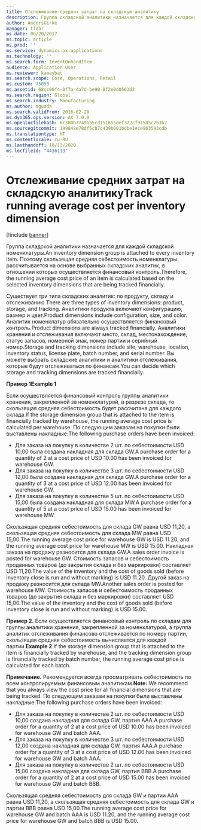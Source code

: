 ```yaml
---
title: Отслеживание средних затрат на складскую аналитику
description: Группа складской аналитики назначается для каждой складской номенклатуры. Поэтому скользящая средняя себестоимость номенклатуры рассчитывается на основе выбранных складских аналитик, в отношении которых осуществляется финансовый контроль.
author: AndersGirke
manager: tfehr
ms.date: 06/20/2017
ms.topic: article
ms.prod: ''
ms.service: dynamics-ax-applications
ms.technology: ''
ms.search.form: InventOnhandItem
audience: Application User
ms.reviewer: kamaybac
ms.search.scope: Core, Operations, Retail
ms.custom: 75053
ms.assetid: 68cc00f4-0f7a-4a7d-be90-8f2e0d0563d3
ms.search.region: Global
ms.search.industry: Manufacturing
ms.author: mguada
ms.search.validFrom: 2016-02-28
ms.dyn365.ops.version: AX 7.0.0
ms.openlocfilehash: 6c380b7749a55cd151655def372cf91585c263b2
ms.sourcegitcommit: 199848e78df5cb7c439b001bdbe1ece963593cdb
ms.translationtype: HT
ms.contentlocale: ru-RU
ms.lasthandoff: 10/13/2020
ms.locfileid: "4436113"
---
```

# <a name="track-running-average-cost-per-inventory-dimension"></a><span data-ttu-id="44ead-104">Отслеживание средних затрат на складскую аналитику</span><span class="sxs-lookup"><span data-stu-id="44ead-104">Track running average cost per inventory dimension</span></span>

[!include [banner](../includes/banner.md)]

<span data-ttu-id="44ead-105">Группа складской аналитики назначается для каждой складской номенклатуры.</span><span class="sxs-lookup"><span data-stu-id="44ead-105">An inventory dimension group is attached to every inventory item.</span></span> <span data-ttu-id="44ead-106">Поэтому скользящая средняя себестоимость номенклатуры рассчитывается на основе выбранных складских аналитик, в отношении которых осуществляется финансовый контроль.</span><span class="sxs-lookup"><span data-stu-id="44ead-106">Therefore, the running average cost price of an item is calculated based on the selected inventory dimensions that are being tracked financially.</span></span>

<span data-ttu-id="44ead-107">Существует три типа складских аналитик: по продукту, складу и отслеживанию.</span><span class="sxs-lookup"><span data-stu-id="44ead-107">There are three types of inventory dimensions: product, storage, and tracking.</span></span> <span data-ttu-id="44ead-108">Аналитики продукта включают конфигурацию, размер и цвет.</span><span class="sxs-lookup"><span data-stu-id="44ead-108">Product dimensions include configuration, size, and color.</span></span> <span data-ttu-id="44ead-109">Аналитик номенклатур обязательно осуществляется финансовый контроль.</span><span class="sxs-lookup"><span data-stu-id="44ead-109">Product dimensions are always tracked financially.</span></span> <span data-ttu-id="44ead-110">Аналитики хранения и отслеживания включают место, склад, местонахождение, статус запасов, номерной знак, номер партии и серийный номер.</span><span class="sxs-lookup"><span data-stu-id="44ead-110">Storage and tracking dimensions include site, warehouse, location, inventory status, license plate, batch number, and serial number.</span></span> <span data-ttu-id="44ead-111">Вы можете выбрать складские аналитики и аналитики отслеживания, которые будут отслеживаться по финансам.</span><span class="sxs-lookup"><span data-stu-id="44ead-111">You can decide which storage and tracking dimensions are tracked financially.</span></span> 

<span data-ttu-id="44ead-112">**Пример 1**</span><span class="sxs-lookup"><span data-stu-id="44ead-112">**Example 1**</span></span> 

<span data-ttu-id="44ead-113">Если осуществляется финансовый контроль группы аналитики хранения, закрепленной за номенклатурой, в разрезе склада, то скользящая средняя себестоимость будет рассчитана для каждого склада.</span><span class="sxs-lookup"><span data-stu-id="44ead-113">If the storage dimension group that is attached to the item is financially tracked by warehouse, the running average cost price is calculated per warehouse.</span></span> <span data-ttu-id="44ead-114">По следующим заказам на покупки были выставлены накладные:</span><span class="sxs-lookup"><span data-stu-id="44ead-114">The following purchase orders have been invoiced:</span></span>

-   <span data-ttu-id="44ead-115">Для заказа на покупку в количестве 2 шт. по себестоимости USD 10,00 была создана накладная для склада GW.</span><span class="sxs-lookup"><span data-stu-id="44ead-115">A purchase order for a quantity of 2 at a cost price of USD 10.00 has been invoiced for warehouse GW.</span></span>
-   <span data-ttu-id="44ead-116">Для заказа на покупку в количестве 3 шт. по себестоимости USD 12,00 была создана накладная для склада GW.</span><span class="sxs-lookup"><span data-stu-id="44ead-116">A purchase order for a quantity of 3 at a cost price of USD 12.00 has been invoiced for warehouse GW.</span></span>
-   <span data-ttu-id="44ead-117">Для заказа на покупку в количестве 5 шт. по себестоимости USD 15,00 была создана накладная для склада MW.</span><span class="sxs-lookup"><span data-stu-id="44ead-117">A purchase order for a quantity of 5 at a cost price of USD 15.00 has been invoiced for warehouse MW.</span></span>

<span data-ttu-id="44ead-118">Скользящая средняя себестоимость для склада GW равна USD 11,20, а скользящая средняя себестоимость для склада MW равна USD 15,00.</span><span class="sxs-lookup"><span data-stu-id="44ead-118">The running average cost price for warehouse GW is USD 11.20, and the running average cost price for warehouse MW is USD 15.00.</span></span> <span data-ttu-id="44ead-119">Накладная заказа на продажу разносится для склада GW.</span><span class="sxs-lookup"><span data-stu-id="44ead-119">A sales order invoice is posted for warehouse GW.</span></span> <span data-ttu-id="44ead-120">Стоимость запасов и себестоимость проданных товаров (до закрытия склада и без маркировки) составляет USD 11,20.</span><span class="sxs-lookup"><span data-stu-id="44ead-120">The value of the inventory and the cost of goods sold (before inventory close is run and without marking) is USD 11.20.</span></span> <span data-ttu-id="44ead-121">Другой заказ на продажу разносится для склада MW.</span><span class="sxs-lookup"><span data-stu-id="44ead-121">Another sales order is posted for warehouse MW.</span></span> <span data-ttu-id="44ead-122">Стоимость запасов и себестоимость проданных товаров (до закрытия склада и без маркировки) составляет USD 15,00.</span><span class="sxs-lookup"><span data-stu-id="44ead-122">The value of the inventory and the cost of goods sold (before inventory close is run and without marking) is USD 15.00.</span></span> 

<span data-ttu-id="44ead-123">**Пример 2.** Если осуществляется финансовый контроль по складам для группы аналитики хранения, закрепленной за номенклатурой, а группа аналитик отслеживания финансово отслеживается по номеру партии, скользящая средняя себестоимость вычисляется для каждой партии.</span><span class="sxs-lookup"><span data-stu-id="44ead-123">**Example 2** If the storage dimension group that is attached to the item is financially tracked by warehouse, and the tracking dimension group is financially tracked by batch number, the running average cost price is calculated for each batch.</span></span> 

<span data-ttu-id="44ead-124">**Примечание.** Рекомендуется всегда просматривать себестоимость по всем контролируемым финансовым аналитикам.</span><span class="sxs-lookup"><span data-stu-id="44ead-124">**Note:** We recommend that you always view the cost price for all financial dimensions that are being tracked.</span></span> <span data-ttu-id="44ead-125">По следующим заказам на покупки были выставлены накладные:</span><span class="sxs-lookup"><span data-stu-id="44ead-125">The following purchase orders have been invoiced:</span></span>

-   <span data-ttu-id="44ead-126">Для заказа на покупку в количестве 2 шт. по себестоимости USD 10,00 создана накладная для склада GW, партия ААА.</span><span class="sxs-lookup"><span data-stu-id="44ead-126">A purchase order for a quantity of 2 at a cost price of USD 10.00 has been invoiced for warehouse GW and batch AAA.</span></span>
-   <span data-ttu-id="44ead-127">Для заказа на покупку в количестве 3 шт. по себестоимости USD 12,00 создана накладная для склада GW, партия ААА.</span><span class="sxs-lookup"><span data-stu-id="44ead-127">A purchase order for a quantity of 3 at a cost price of USD 12.00 has been invoiced for warehouse GW and batch AAA.</span></span>
-   <span data-ttu-id="44ead-128">Для заказа на покупку в количестве 2 шт. по себестоимости USD 15,00 создана накладная для склада GW, партия BBB.</span><span class="sxs-lookup"><span data-stu-id="44ead-128">A purchase order for a quantity of 2 at a cost price of USD 15.00 has been invoiced for warehouse GW and batch BBB.</span></span>

<span data-ttu-id="44ead-129">Скользящая средняя себестоимость для склада GW и партии AAA равна USD 11,20, а скользящая средняя себестоимость для склада GW и партии BBB равна USD 15,00.</span><span class="sxs-lookup"><span data-stu-id="44ead-129">The running average cost price for warehouse GW and batch AAA is USD 11.20, and the running average cost price for warehouse GW and batch BBB is USD 15.00.</span></span>



